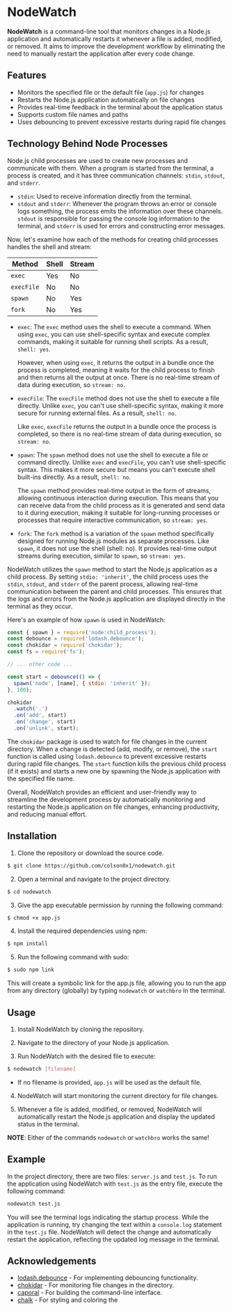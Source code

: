 # NodeWatch

**NodeWatch** is a command-line tool that monitors changes in a Node.js application and automatically restarts it whenever a file is added, modified, or removed. It aims to improve the development workflow by eliminating the need to manually restart the application after every code change.

## Features

- Monitors the specified file or the default file (`app.js`) for changes
- Restarts the Node.js application automatically on file changes
- Provides real-time feedback in the terminal about the application status
- Supports custom file names and paths
- Uses debouncing to prevent excessive restarts during rapid file changes

## Technology Behind Node Processes

Node.js child processes are used to create new processes and communicate with them. When a program is started from the terminal, a process is created, and it has three communication channels: `stdin`, `stdout`, and `stderr`.

- `stdin`: Used to receive information directly from the terminal.
- `stdout` and `stderr`: Whenever the program throws an error or console logs something, the process emits the information over these channels. `stdout` is responsible for passing the console log information to the terminal, and `stderr` is used for errors and constructing error messages.

Now, let's examine how each of the methods for creating child processes handles the shell and stream:

| Method    | Shell | Stream |
|-----------|-------|--------|
| `exec`    | Yes   | No     |
| `execFile`| No    | No     |
| `spawn`   | No    | Yes    |
| `fork`    | No    | Yes    |

- `exec`: The `exec` method uses the shell to execute a command. When using `exec`, you can use shell-specific syntax and execute complex commands, making it suitable for running shell scripts. As a result, `shell: yes`.

  However, when using `exec`, it returns the output in a bundle once the process is completed, meaning it waits for the child process to finish and then returns all the output at once. There is no real-time stream of data during execution, so `stream: no`.

- `execFile`: The `execFile` method does not use the shell to execute a file directly. Unlike `exec`, you can't use shell-specific syntax, making it more secure for running external files. As a result, `shell: no`.

  Like `exec`, `execFile` returns the output in a bundle once the process is completed, so there is no real-time stream of data during execution, so `stream: no`.

- `spawn`: The `spawn` method does not use the shell to execute a file or command directly. Unlike `exec` and `execFile`, you can't use shell-specific syntax. This makes it more secure but means you can't execute shell built-ins directly. As a result, `shell: no`.

  The `spawn` method provides real-time output in the form of streams, allowing continuous interaction during execution. This means that you can receive data from the child process as it is generated and send data to it during execution, making it suitable for long-running processes or processes that require interactive communication, so `stream: yes`.

- `fork`: The `fork` method is a variation of the `spawn` method specifically designed for running Node.js modules as separate processes. Like `spawn`, it does not use the shell (shell: no). It provides real-time output streams during execution, similar to `spawn`, so `stream: yes`.

NodeWatch utilizes the `spawn` method to start the Node.js application as a child process. By setting `stdio: 'inherit'`, the child process uses the `stdin`, `stdout`, and `stderr` of the parent process, allowing real-time communication between the parent and child processes. This ensures that the logs and errors from the Node.js application are displayed directly in the terminal as they occur.

Here's an example of how `spawn` is used in NodeWatch:

```js
const { spawn } = require('node:child_process');
const debounce = require('lodash.debounce');
const chokidar = require('chokidar');
const fs = require('fs');

// ... other code ...

const start = debounce(() => {
  spawn('node', [name], { stdio: 'inherit' });
}, 100);

chokidar
  .watch('.')
  .on('add', start)
  .on('change', start)
  .on('unlink', start);
```

The `chokidar` package is used to watch for file changes in the current directory. When a change is detected (add, modify, or remove), the `start` function is called using `lodash.debounce` to prevent excessive restarts during rapid file changes. The `start` function kills the previous child process (if it exists) and starts a new one by spawning the Node.js application with the specified file name.

Overall, NodeWatch provides an efficient and user-friendly way to streamline the development process by automatically monitoring and restarting the Node.js application on file changes, enhancing productivity, and reducing manual effort.

## Installation

1. Clone the repository or download the source code.

```bash
$ git clone https://github.com/colson0x1/nodewatch.git
```

2. Open a terminal and navigate to the project directory.

```bash
$ cd nodewatch
```

3. Give the app executable permission by running the following command:

```bash
$ chmod +x app.js
```

4. Install the required dependencies using npm:

```bash
$ npm install
```

5. Run the following command with sudo:

```bash
$ sudo npm link
```

This will create a symbolic link for the app.js file, allowing you to run the app from any directory (globally) by typing `nodewatch` or `watchbro` in the terminal.

## Usage

1. Install NodeWatch by cloning the repository.

2. Navigate to the directory of your Node.js application.

3. Run NodeWatch with the desired file to execute:

```bash
$ nodewatch [filename]
```

- If no filename is provided, `app.js` will be used as the default file.

4. NodeWatch will start monitoring the current directory for file changes.

5. Whenever a file is added, modified, or removed, NodeWatch will automatically restart the Node.js application and display the updated status in the terminal.

**NOTE**: Either of the commands `nodewatch` or `watchbro` works the same!

## Example

In the project directory, there are two files: `server.js` and `test.js`. To run the application using NodeWatch with `test.js` as the entry file, execute the following command:

```bash
nodewatch test.js
```

You will see the terminal logs indicating the startup process. While the application is running, try changing the text within a `console.log` statement in the `test.js` file. NodeWatch will detect the change and automatically restart the application, reflecting the updated log message in the terminal.

## Acknowledgements

- [lodash.debounce](https://www.npmjs.com/package/lodash.debounce) - For implementing debouncing functionality.
- [chokidar](https://www.npmjs.com/package/chokidar) - For monitoring file changes in the directory.
- [caporal](https://www.npmjs.com/package/caporal) - For building the command-line interface.
- [chalk](https://www.npmjs.com/package/chalk) - For styling and coloring the
